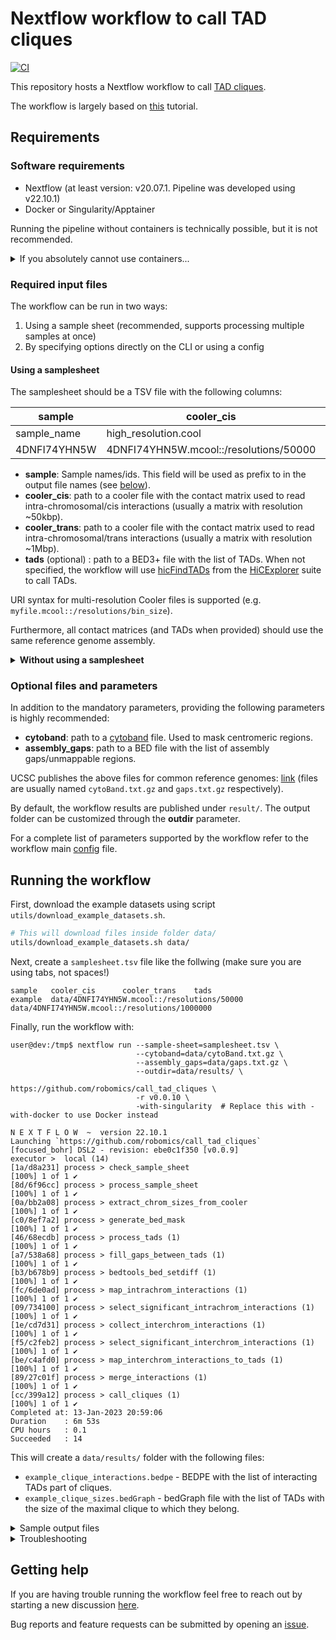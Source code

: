 <!--
Copyright (C) 2022 Roberto Rossini <roberros@uio.no>

SPDX-License-Identifier: MIT
-->

# Nextflow workflow to call TAD cliques

[![CI](https://github.com/robomics/call_tad_cliques/actions/workflows/ci.yml/badge.svg)](https://github.com/robomics/call_tad_cliques/actions/workflows/ci.yml)

This repository hosts a Nextflow workflow to call [TAD cliques](https://bmcgenomics.biomedcentral.com/articles/10.1186/s12864-021-07815-8).

The workflow is largely based on [this](https://github.com/Chrom3D/INC-tutorial) tutorial.

## Requirements

### Software requirements

- Nextflow (at least version: v20.07.1. Pipeline was developed using v22.10.1)
- Docker or Singularity/Apptainer

Running the pipeline without containers is technically possible, but it is not recommended.

<details>
<summary>If you absolutely cannot use containers...</summary>

Have a look at the `env.yml` for the list of dependencies to be installed.

To install the dependencies in a Conda environment named `myenv`, run the following:

```bash
conda env update --name myenv --file env.yml --prune 
```

You will also need to compile `NCHG` from the source code available at [Chrom3D/preprocess_scripts](https://github.com/Chrom3D/preprocess_scripts).

Check out the `Dockerfile` from this repo for an example of how this can be done using Conda.

</details>

### Required input files

The workflow can be run in two ways:
1. Using a sample sheet (recommended, supports processing multiple samples at once)
2. By specifying options directly on the CLI or using a config

#### Using a samplesheet

The samplesheet should be a TSV file with the following columns:

| sample       | cooler_cis                                | cooler_trans                                | tads                     |
|--------------|-------------------------------------------|---------------------------------------------|--------------------------|
| sample_name  | high_resolution.cool                      | low_resolution.cool                         | tads.bed                 |
| 4DNFI74YHN5W | 4DNFI74YHN5W.mcool::/resolutions/50000    | 4DNFI74YHN5W.mcool::/resolutions/1000000    | 4DNFI74YHN5W_domains.bed |

- __sample__: Sample names/ids. This field will be used as prefix to in the output file names (see [below](#running-the-workflow)).
- __cooler_cis__: path to a cooler file with the contact matrix used to read intra-chromosomal/cis interactions (usually a matrix with resolution ~50kbp).
- __cooler_trans__: path to a cooler file with the contact matrix used to read intra-chromosomal/trans interactions (usually a matrix with resolution ~1Mbp).
- __tads__ (optional) : path to a BED3+ file with the list of TADs. When not specified, the workflow will use [hicFindTADs](https://hicexplorer.readthedocs.io/en/latest/content/tools/hicFindTADs.html) from the [HiCExplorer](https://github.com/deeptools/HiCExplorer) suite to call TADs.

URI syntax for multi-resolution Cooler files is supported (e.g. `myfile.mcool::/resolutions/bin_size`).

Furthermore, all contact matrices (and TADs when provided) should use the same reference genome assembly.

<details>
<summary> <b>Without using a samplesheet</b> </summary>

To run the workflow without a samplesheet is not available, the following parameters are required:

- __sample__
- __cooler_cis__
- __cooler_trans__

Parameters have the same meaning as the header fields outlined in the [previous section](#using-a-samplesheet).

The above parameters can be passed directly through the CLI when calling `nextflow run`:

```bash
nextflow run --sample='4DNFI74YHN5W' \
             --cooler_cis='data/4DNFI74YHN5W.mcool::/resolutions/100000' \
             --cooler_trans='data/4DNFI74YHN5W.mcool::/resolutions/1000000' \
             ...
```

Alternatively, parameters can be written to a `config` file:
```console
user@dev:/tmp$ cat myconfig.txt

sample       = '4DNFI74YHN5W'
cooler_cis   = 'data/4DNFI74YHN5W.mcool::/resolutions/100000'
cooler_trans = 'data/4DNFI74YHN5W.mcool::/resolutions/1000000'
```

and the `config` file is then passed to `nextflow run`:
``` bash
nextflow run -c myconfig.txt ...
```

</details>

### Optional files and parameters

In addition to the mandatory parameters, providing the following parameters is highly recommended:

- __cytoband__: path to a [cytoband](https://software.broadinstitute.org/software/igv/cytoband) file. Used to mask centromeric regions.
- __assembly_gaps__: path to a BED file with the list of assembly gaps/unmappable regions.

UCSC publishes the above files for common reference genomes: [link](https://hgdownload.cse.ucsc.edu/goldenPath/) (files are usually named `cytoBand.txt.gz` and `gaps.txt.gz` respectively).

By default, the workflow results are published under `result/`. The output folder can be customized through the __outdir__ parameter.

For a complete list of parameters supported by the workflow refer to the workflow main [config](nextflow.config) file.

## Running the workflow

First, download the example datasets using script `utils/download_example_datasets.sh`.

```bash
# This will download files inside folder data/
utils/download_example_datasets.sh data/
```

Next, create a `samplesheet.tsv` file like the follwing (make sure you are using tabs, not spaces!)

```tsv
sample   cooler_cis      cooler_trans    tads
example  data/4DNFI74YHN5W.mcool::/resolutions/50000   data/4DNFI74YHN5W.mcool::/resolutions/1000000
```

Finally, run the workflow with:
```console
user@dev:/tmp$ nextflow run --sample-sheet=samplesheet.tsv \
                            --cytoband=data/cytoBand.txt.gz \
                            --assembly_gaps=data/gaps.txt.gz \
                            --outdir=data/results/ \
                            https://github.com/robomics/call_tad_cliques \
                            -r v0.0.10 \
                            -with-singularity  # Replace this with -with-docker to use Docker instead

N E X T F L O W  ~  version 22.10.1
Launching `https://github.com/robomics/call_tad_cliques` [focused_bohr] DSL2 - revision: ebe0c1f350 [v0.0.9]
executor >  local (14)
[1a/d8a231] process > check_sample_sheet                             [100%] 1 of 1 ✔
[8d/6f96cc] process > process_sample_sheet                           [100%] 1 of 1 ✔
[0a/bb2a08] process > extract_chrom_sizes_from_cooler                [100%] 1 of 1 ✔
[c0/8ef7a2] process > generate_bed_mask                              [100%] 1 of 1 ✔
[46/68ecdb] process > process_tads (1)                               [100%] 1 of 1 ✔
[a7/538a68] process > fill_gaps_between_tads (1)                     [100%] 1 of 1 ✔
[b3/b678b9] process > bedtools_bed_setdiff (1)                       [100%] 1 of 1 ✔
[fc/6de0ad] process > map_intrachrom_interactions (1)                [100%] 1 of 1 ✔
[09/734100] process > select_significant_intrachrom_interactions (1) [100%] 1 of 1 ✔
[1e/cd7d31] process > collect_interchrom_interactions (1)            [100%] 1 of 1 ✔
[f5/c2feb2] process > select_significant_interchrom_interactions (1) [100%] 1 of 1 ✔
[be/c4afd0] process > map_interchrom_interactions_to_tads (1)        [100%] 1 of 1 ✔
[89/27c01f] process > merge_interactions (1)                         [100%] 1 of 1 ✔
[cc/399a12] process > call_cliques (1)                               [100%] 1 of 1 ✔
Completed at: 13-Jan-2023 20:59:06
Duration    : 6m 53s
CPU hours   : 0.1
Succeeded   : 14
```

This will create a `data/results/` folder with the following files:

- `example_clique_interactions.bedpe` - BEDPE with the list of interacting TADs part of cliques.
- `example_clique_sizes.bedGraph` - bedGraph file with the list of TADs with the size of the maximal clique to which they belong.


<details>
<summary> Sample output files </summary>

```console
user@dev:/tmp$ head data/results/*
==> data/results/example_clique_interactions.bedpe <==
chr1	33600000	34500000	chr1	33600000	34500000
chr1	33600000	34500000	chr1	63100000	64550000
chr1	33600000	34500000	chr1	73850000	75600000
chr1	33600000	34500000	chr1	87150000	88300000
chr1	33600000	34500000	chr1	92950000	94100000
chr1	33600000	34500000	chr1	131900000	132500000
chr1	33600000	34500000	chr1	133000000	133650000
chr1	63100000	64550000	chr1	63100000	64550000
chr1	63100000	64550000	chr1	73850000	75600000
chr1	63100000	64550000	chr1	87150000	88300000

==> data/results/example_clique_sizes.bedGraph <==
chr1	33600000	34500000	5
chr1	63100000	64550000	5
chr1	73850000	75600000	5
chr1	87150000	88300000	5
chr1	92950000	94100000	5
chr1	131900000	132500000	5
chr1	133000000	133650000	5
chr10	61700000	62850000	5
chr10	69350000	70300000	5
chr10	76250000	77500000	5
```

</details>

<details>
<summary>Troubleshooting</summary>

If you get permission errors when using `-with-docker`:
- Pass option `-process.containerOptions="--user root"` to `nextflow run`

If you get an error similar to:
```
Cannot find revision `v0.0.10` -- Make sure that it exists in the remote repository `https://github.com/robomics/call_tad_cliques`
```

try to remove folder `~/.nextflow/assets/robomics/call_tad_cliques` before running the workflow

</details>

## Getting help

If you are having trouble running the workflow feel free to reach out by starting a new discussion [here](https://github.com/robomics/call_tad_cliques/discussions).

Bug reports and feature requests can be submitted by opening an [issue](https://github.com/robomics/call_tad_cliques/issues).
